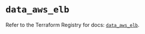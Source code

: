 # `data_aws_elb`

Refer to the Terraform Registry for docs: [`data_aws_elb`](https://registry.terraform.io/providers/hashicorp/aws/5.100.0/docs/data-sources/elb).
